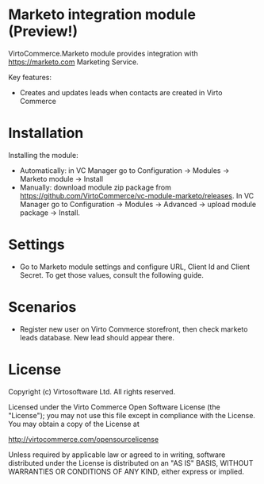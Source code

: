 # Marketo integration module (Preview!)
VirtoCommerce.Marketo module provides integration with https://marketo.com Marketing Service.

Key features:
* Creates and updates leads when contacts are created in Virto Commerce

# Installation
Installing the module:
* Automatically: in VC Manager go to Configuration -> Modules -> Marketo module -> Install
* Manually: download module zip package from https://github.com/VirtoCommerce/vc-module-marketo/releases. In VC Manager go to Configuration -> Modules -> Advanced -> upload module package -> Install.

# Settings
* Go to Marketo module settings and configure URL, Client Id and Client Secret. To get those values, consult the following guide.

# Scenarios
* Register new user on Virto Commerce storefront, then check marketo leads database. New lead should appear there.

# License
Copyright (c) Virtosoftware Ltd.  All rights reserved. 

Licensed under the Virto Commerce Open Software License (the "License"); you
may not use this file except in compliance with the License. You may
obtain a copy of the License at

http://virtocommerce.com/opensourcelicense

Unless required by applicable law or agreed to in writing, software
distributed under the License is distributed on an "AS IS" BASIS,
WITHOUT WARRANTIES OR CONDITIONS OF ANY KIND, either express or
implied. 
